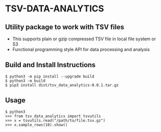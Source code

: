 # TSV-DATA-ANALYTICS 

## Utility package to work with TSV files
 * This supports plain or gzip compressed TSV file in local file system or S3
 * Functional programming style API for data processing and analysis

## Build and Install Instructions
```
$ python3 -m pip install --upgrade build
$ python3 -m build
$ pip3 install dist/tsv_data_analytics-0.0.1.tar.gz
```

## Usage
```
$ python3
>>> from tsv_data_analytics import tsvutils
>>> x = tsvutils.read("/path/to/file.tsv.gz")
>>> x.sample_rows(10).show()
```
